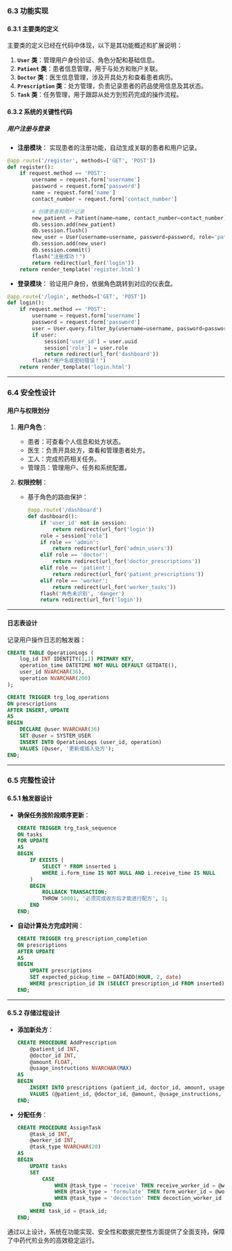 ### 6.3 功能实现

#### 6.3.1 主要类的定义

主要类的定义已经在代码中体现，以下是其功能概述和扩展说明：

1. **`User` 类**：管理用户身份验证、角色分配和基础信息。
2. **`Patient` 类**：患者信息管理，用于与处方和账户关联。
3. **`Doctor` 类**：医生信息管理，涉及开具处方和查看患者病历。
4. **`Prescription` 类**：处方管理，负责记录患者的药品使用信息及其状态。
5. **`Task` 类**：任务管理，用于跟踪从处方到煎药完成的操作流程。

#### 6.3.2 系统的关键性代码

##### 用户注册与登录

- **注册模块**：
  实现患者的注册功能，自动生成关联的患者和用户记录。

```python
@app.route('/register', methods=['GET', 'POST'])
def register():
    if request.method == 'POST':
        username = request.form['username']
        password = request.form['password']
        name = request.form['name']
        contact_number = request.form['contact_number']

        # 创建患者和用户记录
        new_patient = Patient(name=name, contact_number=contact_number)
        db.session.add(new_patient)
        db.session.flush()
        new_user = User(username=username, password=password, role='patient', role_id=new_patient.patient_id)
        db.session.add(new_user)
        db.session.commit()
        flash("注册成功！")
        return redirect(url_for('login'))
    return render_template('register.html')
```

- **登录模块**：
  验证用户身份，依据角色跳转到对应的仪表盘。

```python
@app.route('/login', methods=['GET', 'POST'])
def login():
    if request.method == 'POST':
        username = request.form['username']
        password = request.form['password']
        user = User.query.filter_by(username=username, password=password).first()
        if user:
            session['user_id'] = user.uuid
            session['role'] = user.role
            return redirect(url_for('dashboard'))
        flash("用户名或密码错误！")
    return render_template('login.html')
```

---

### 6.4 安全性设计

#### 用户与权限划分

1. **用户角色**：
   - 患者：可查看个人信息和处方状态。
   - 医生：负责开具处方，查看和管理患者处方。
   - 工人：完成煎药相关任务。
   - 管理员：管理用户、任务和系统配置。

2. **权限控制**：
   - 基于角色的路由保护：
     ```python
     @app.route('/dashboard')
     def dashboard():
         if 'user_id' not in session:
             return redirect(url_for('login'))
         role = session['role']
         if role == 'admin':
             return redirect(url_for('admin_users'))
         elif role == 'doctor':
             return redirect(url_for('doctor_prescriptions'))
         elif role == 'patient':
             return redirect(url_for('patient_prescriptions'))
         elif role == 'worker':
             return redirect(url_for('worker_tasks'))
         flash('角色未识别', 'danger')
         return redirect(url_for('login'))
     ```

---

#### 日志表设计

记录用户操作日志的触发器：

```sql
CREATE TABLE OperationLogs (
    log_id INT IDENTITY(1,1) PRIMARY KEY,
    operation_time DATETIME NOT NULL DEFAULT GETDATE(),
    user_id NVARCHAR(36),
    operation NVARCHAR(200)
);

CREATE TRIGGER trg_log_operations
ON prescriptions
AFTER INSERT, UPDATE
AS
BEGIN
    DECLARE @user NVARCHAR(36)
    SET @user = SYSTEM_USER
    INSERT INTO OperationLogs (user_id, operation)
    VALUES (@user, '更新或插入处方');
END;
```

---

### 6.5 完整性设计

#### 6.5.1 触发器设计

- **确保任务按阶段顺序更新**：
  ```sql
  CREATE TRIGGER trg_task_sequence
  ON tasks
  FOR UPDATE
  AS
  BEGIN
      IF EXISTS (
          SELECT * FROM inserted i
          WHERE i.form_time IS NOT NULL AND i.receive_time IS NULL
      )
      BEGIN
          ROLLBACK TRANSACTION;
          THROW 50001, '必须完成收方后才能进行配方', 1;
      END
  END;
  ```

- **自动计算处方完成时间**：
  ```sql
  CREATE TRIGGER trg_prescription_completion
  ON prescriptions
  AFTER UPDATE
  AS
  BEGIN
      UPDATE prescriptions
      SET expected_pickup_time = DATEADD(HOUR, 2, date)
      WHERE prescription_id IN (SELECT prescription_id FROM inserted);
  END;
  ```

---

#### 6.5.2 存储过程设计

- **添加新处方**：
  ```sql
  CREATE PROCEDURE AddPrescription
      @patient_id INT,
      @doctor_id INT,
      @amount FLOAT,
      @usage_instructions NVARCHAR(MAX)
  AS
  BEGIN
      INSERT INTO prescriptions (patient_id, doctor_id, amount, usage_instructions, status)
      VALUES (@patient_id, @doctor_id, @amount, @usage_instructions, '待配方');
  END;
  ```

- **分配任务**：
  ```sql
  CREATE PROCEDURE AssignTask
      @task_id INT,
      @worker_id INT,
      @task_type NVARCHAR(20)
  AS
  BEGIN
      UPDATE tasks
      SET 
          CASE 
              WHEN @task_type = 'receive' THEN receive_worker_id = @worker_id
              WHEN @task_type = 'formulate' THEN form_worker_id = @worker_id
              WHEN @task_type = 'decoction' THEN decoction_worker_id = @worker_id
          END
      WHERE task_id = @task_id;
  END;
  ```

通过以上设计，系统在功能实现、安全性和数据完整性方面提供了全面支持，保障了中药代煎业务的高效稳定运行。